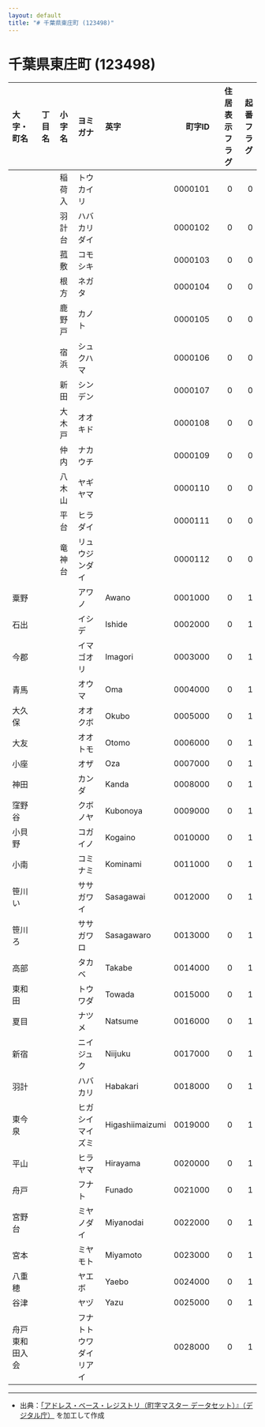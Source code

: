```yaml
---
layout: default
title: "# 千葉県東庄町 (123498)"
---
```


# 千葉県東庄町 (123498)

| 大字・町名 | 丁目名 | 小字名 | ヨミガナ | 英字 | 町字ID | 住居表示フラグ | 起番フラグ |
|:--------|:------|:------|:-----------------|:---------------------|--------:|----------:|--------:|
|  |  | 稲荷入 | トウカイリ |  | 0000101 | 0 | 0 |
|  |  | 羽計台 | ハバカリダイ |  | 0000102 | 0 | 0 |
|  |  | 菰敷 | コモシキ |  | 0000103 | 0 | 0 |
|  |  | 根方 | ネガタ |  | 0000104 | 0 | 0 |
|  |  | 鹿野戸 | カノト |  | 0000105 | 0 | 0 |
|  |  | 宿浜 | シュクハマ |  | 0000106 | 0 | 0 |
|  |  | 新田 | シンデン |  | 0000107 | 0 | 0 |
|  |  | 大木戸 | オオキド |  | 0000108 | 0 | 0 |
|  |  | 仲内 | ナカウチ |  | 0000109 | 0 | 0 |
|  |  | 八木山 | ヤギヤマ |  | 0000110 | 0 | 0 |
|  |  | 平台 | ヒラダイ |  | 0000111 | 0 | 0 |
|  |  | 竜神台 | リュウジンダイ |  | 0000112 | 0 | 0 |
| 粟野 |  |  | アワノ | Awano | 0001000 | 0 | 1 |
| 石出 |  |  | イシデ | Ishide | 0002000 | 0 | 1 |
| 今郡 |  |  | イマゴオリ | Imagori | 0003000 | 0 | 1 |
| 青馬 |  |  | オウマ | Oma | 0004000 | 0 | 1 |
| 大久保 |  |  | オオクボ | Okubo | 0005000 | 0 | 1 |
| 大友 |  |  | オオトモ | Otomo | 0006000 | 0 | 1 |
| 小座 |  |  | オザ | Oza | 0007000 | 0 | 1 |
| 神田 |  |  | カンダ | Kanda | 0008000 | 0 | 1 |
| 窪野谷 |  |  | クボノヤ | Kubonoya | 0009000 | 0 | 1 |
| 小貝野 |  |  | コガイノ | Kogaino | 0010000 | 0 | 1 |
| 小南 |  |  | コミナミ | Kominami | 0011000 | 0 | 1 |
| 笹川い |  |  | ササガワイ | Sasagawai | 0012000 | 0 | 1 |
| 笹川ろ |  |  | ササガワロ | Sasagawaro | 0013000 | 0 | 1 |
| 高部 |  |  | タカベ | Takabe | 0014000 | 0 | 1 |
| 東和田 |  |  | トウワダ | Towada | 0015000 | 0 | 1 |
| 夏目 |  |  | ナツメ | Natsume | 0016000 | 0 | 1 |
| 新宿 |  |  | ニイジュク | Niijuku | 0017000 | 0 | 1 |
| 羽計 |  |  | ハバカリ | Habakari | 0018000 | 0 | 1 |
| 東今泉 |  |  | ヒガシイマイズミ | Higashiimaizumi | 0019000 | 0 | 1 |
| 平山 |  |  | ヒラヤマ | Hirayama | 0020000 | 0 | 1 |
| 舟戸 |  |  | フナト | Funado | 0021000 | 0 | 1 |
| 宮野台 |  |  | ミヤノダイ | Miyanodai | 0022000 | 0 | 1 |
| 宮本 |  |  | ミヤモト | Miyamoto | 0023000 | 0 | 1 |
| 八重穂 |  |  | ヤエボ | Yaebo | 0024000 | 0 | 1 |
| 谷津 |  |  | ヤヅ | Yazu | 0025000 | 0 | 1 |
| 舟戸東和田入会 |  |  | フナトトウワダイリアイ |  | 0028000 | 0 | 1 |

---

- 出典：[「アドレス・ベース・レジストリ（町字マスター データセット）』（デジタル庁）](https://www.digital.go.jp/policies/base_registry_address/) を加工して作成